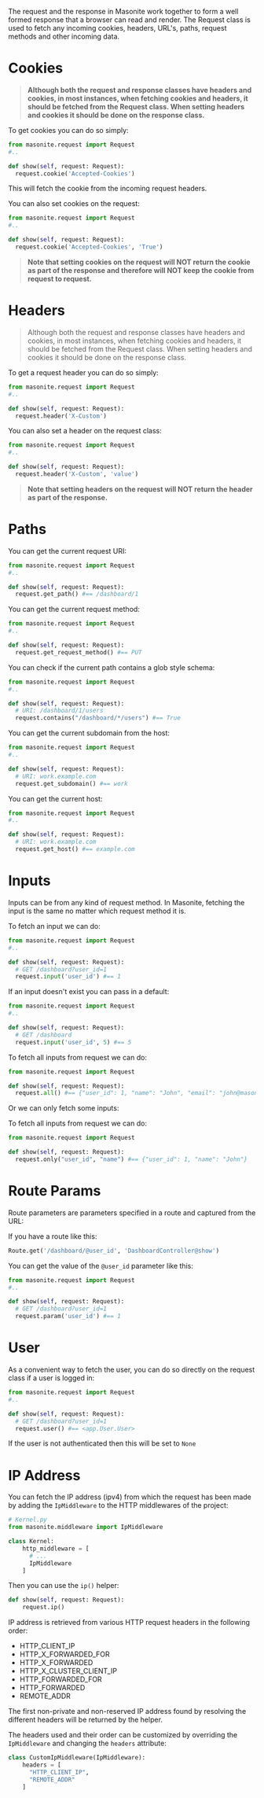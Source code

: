 The request and the response in Masonite work together to form a well formed response that a browser can read and render. The Request class is used to fetch any incoming cookies, headers, URL's, paths, request methods and other incoming data.

# Cookies

> **Although both the request and response classes have headers and cookies, in most instances, when fetching cookies and headers, it should be fetched from the Request class. When setting headers and cookies it should be done on the response class.**

To get cookies you can do so simply:

```python
from masonite.request import Request
#..

def show(self, request: Request):
  request.cookie('Accepted-Cookies')
```

This will fetch the cookie from the incoming request headers.

You can also set cookies on the request:

```python
from masonite.request import Request
#..

def show(self, request: Request):
  request.cookie('Accepted-Cookies', 'True')
```

> **Note that setting cookies on the request will NOT return the cookie as part of the response and therefore will NOT keep the cookie from request to request.**

# Headers

> Although both the request and response classes have headers and cookies, in most instances, when fetching cookies and headers, it should be fetched from the Request class. When setting headers and cookies it should be done on the response class.

To get a request header you can do so simply:

```python
from masonite.request import Request
#..

def show(self, request: Request):
  request.header('X-Custom')
```

You can also set a header on the request class:

```python
from masonite.request import Request
#..

def show(self, request: Request):
  request.header('X-Custom', 'value')
```

> **Note that setting headers on the request will NOT return the header as part of the response.**

# Paths

You can get the current request URI:

```python
from masonite.request import Request
#..

def show(self, request: Request):
  request.get_path() #== /dashboard/1
```

You can get the current request method:

```python
from masonite.request import Request
#..

def show(self, request: Request):
  request.get_request_method() #== PUT
```



You can check if the current path contains a glob style schema:

```python
from masonite.request import Request
#..

def show(self, request: Request):
  # URI: /dashboard/1/users
  request.contains("/dashboard/*/users") #== True
```

You can get the current subdomain from the host:

```python
from masonite.request import Request
#..

def show(self, request: Request):
  # URI: work.example.com
  request.get_subdomain() #== work
```

You can get the current host:

```python
from masonite.request import Request
#..

def show(self, request: Request):
  # URI: work.example.com
  request.get_host() #== example.com
```

# Inputs

Inputs can be from any kind of request method. In Masonite, fetching the input is the same no matter which request method it is.

To fetch an input we can do:

```python
from masonite.request import Request
#..

def show(self, request: Request):
  # GET /dashboard?user_id=1
  request.input('user_id') #== 1
```

If an input doesn't exist you can pass in a default:

```python
from masonite.request import Request
#..

def show(self, request: Request):
  # GET /dashboard
  request.input('user_id', 5) #== 5
```

To fetch all inputs from request we can do:

```python
from masonite.request import Request

def show(self, request: Request):
  request.all() #== {"user_id": 1, "name": "John", "email": "john@masoniteproject.com"}
```

Or we can only fetch some inputs:

To fetch all inputs from request we can do:

```python
from masonite.request import Request

def show(self, request: Request):
  request.only("user_id", "name") #== {"user_id": 1, "name": "John"}
```

# Route Params

Route parameters are parameters specified in a route and captured from the URL:

If you have a route like this:

```python
Route.get('/dashboard/@user_id', 'DashboardController@show')
```

You can get the value of the `@user_id` parameter like this:

```python
from masonite.request import Request
#..

def show(self, request: Request):
  # GET /dashboard?user_id=1
  request.param('user_id') #== 1
```

# User

As a convenient way to fetch the user, you can do so directly on the request class if a user is logged in:

```python
from masonite.request import Request
#..

def show(self, request: Request):
  # GET /dashboard?user_id=1
  request.user() #== <app.User.User>
```

If the user is not authenticated then this will be set to `None`


# IP Address

You can fetch the IP address (ipv4) from which the request has been made by adding the `IpMiddleware`
to the HTTP middlewares of the project:

```python
# Kernel.py
from masonite.middleware import IpMiddleware

class Kernel:
    http_middleware = [
      # ...
      IpMiddleware
    ]
```

Then you can use the `ip()` helper:

```python
def show(self, request: Request):
    request.ip()
```

IP address is retrieved from various HTTP request headers in the following order:

- HTTP_CLIENT_IP
- HTTP_X_FORWARDED_FOR
- HTTP_X_FORWARDED
- HTTP_X_CLUSTER_CLIENT_IP
- HTTP_FORWARDED_FOR
- HTTP_FORWARDED
- REMOTE_ADDR

The first non-private and non-reserved IP address found by resolving the different headers will
be returned by the helper.

The headers used and their order can be customized by overriding the `IpMiddleware` and changing
the `headers` attribute:

```python
class CustomIpMiddleware(IpMiddleware):
    headers = [
      "HTTP_CLIENT_IP",
      "REMOTE_ADDR"
    ]
```
